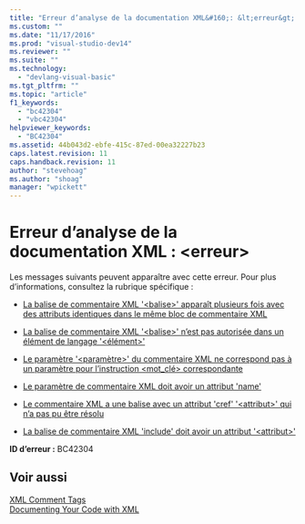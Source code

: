 ```yaml
---
title: "Erreur d’analyse de la documentation XML&#160;: &lt;erreur&gt; | Microsoft Docs"
ms.custom: ""
ms.date: "11/17/2016"
ms.prod: "visual-studio-dev14"
ms.reviewer: ""
ms.suite: ""
ms.technology: 
  - "devlang-visual-basic"
ms.tgt_pltfrm: ""
ms.topic: "article"
f1_keywords: 
  - "bc42304"
  - "vbc42304"
helpviewer_keywords: 
  - "BC42304"
ms.assetid: 44b043d2-ebfe-415c-87ed-00ea32227b23
caps.latest.revision: 11
caps.handback.revision: 11
author: "stevehoag"
ms.author: "shoag"
manager: "wpickett"
---
```

# Erreur d’analyse de la documentation XML&#160;: &lt;erreur&gt;
Les messages suivants peuvent apparaître avec cette erreur. Pour plus d’informations, consultez la rubrique spécifique :  
  
-   [La balise de commentaire XML '\<balise\>' apparaît plusieurs fois avec des attributs identiques dans le même bloc de commentaire XML](../misc/xml-comment-tag-tag-appears-with-identical-attributes-more-than-once-in-the-same-xml-comment-block.md)  
  
-   [La balise de commentaire XML '\<balise\>' n’est pas autorisée dans un élément de langage '\<élément\>'](../Topic/XML%20comment%20tag%20'%3Ctag%3E'%20is%20not%20permitted%20on%20a%20'%3Celement%3E'%20language%20element.md)  
  
-   [Le paramètre '\<paramètre\>' du commentaire XML ne correspond pas à un paramètre pour l’instruction \<mot\_clé\> correspondante](../misc/xml-comment-parameter-parameter-does-not-match-a-parameter-on-the-corresponding-keyword-statement.md)  
  
-   [Le paramètre de commentaire XML doit avoir un attribut 'name'](../misc/xml-comment-parameter-must-have-a-name-attribute.md)  
  
-   [Le commentaire XML a une balise avec un attribut 'cref' '\<attribut\>' qui n’a pas pu être résolu](../misc/xml-comment-has-a-tag-with-a-cref-attribute-attribute-that-could-not-be-resolved.md)  
  
-   [La balise de commentaire XML 'include' doit avoir un attribut '\<attribut\>'](../misc/xml-comment-tag-include-must-have-a-attribute-attribute.md)  
  
 **ID d’erreur :** BC42304  
  
## Voir aussi  
 [XML Comment Tags](/dotnet/visual-basic/language-reference/xmldoc/recommended-xml-tags-for-documentation-comments)   
 [Documenting Your Code with XML](/dotnet/visual-basic/programming-guide/program-structure/documenting-your-code-with-xml)